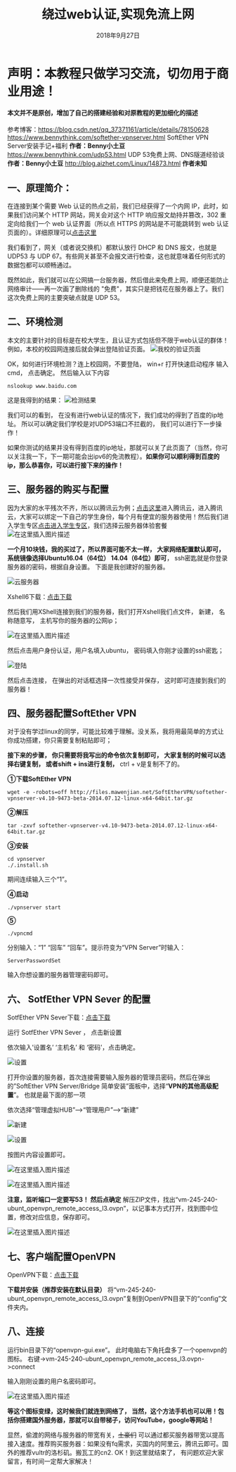 ﻿---
title: 绕过web认证,实现免流上网
date: 2018年9月27日
tags: 破解
categories: 校园网
---

# 声明：本教程只做学习交流，切勿用于商业用途！
#### 本文并不是原创，增加了自己的搭建经验和对原教程的更加细化的描述
参考博客：https://blog.csdn.net/qq_37371161/article/details/78150628
https://www.bennythink.com/softether-vpnserver.html SoftEther VPN Server安装手记+福利 **作者：Benny小土豆** 
https://www.bennythink.com/udp53.html UDP 53免费上网、DNS隧道经验谈 **作者：Benny小土豆** 
http://blog.aizhet.com/Linux/14873.html **作者未知**

## 一、原理简介：
  在连接到某个需要 Web 认证的热点之前，我们已经获得了一个内网 IP，此时，如果我们访问某个 HTTP 网站，网关会对这个 HTTP 响应报文劫持并篡改，302 重定向给我们一个 web 认证界面（所以点 HTTPS 的网站是不可能跳转到 web 认证页面的）。详细原理可以[点击这里](http://www.ruijie.com.cn/fw/wt/36502)

我们看到了，网关（或者说交换机）都默认放行 DHCP 和 DNS 报文，也就是 UDP53 与 UDP 67。有些网关甚至不会报文进行检查，这也就意味着任何形式的数据包都可以顺畅通过。

既然如此，我们就可以在公网搞一台服务器，然后借此来免费上网，顺便还能防止网络审计——再一次画了删除线的 "免费"，其实只是把钱花在服务器上了。我们这次免费上网的主要突破点就是 UDP 53。

<escape><!-- more --></escape>

## 二、环境检测
  本文的主要针对的目标是在校大学生，且认证方式包括但不限于web认证的群体！例如，本校的校园网连接后就会弹出登陆验证页面。
![我校的验证页面](/image/web_1.png)
                                                

OK，如何进行环境检测？连上校园网，不要登陆， win+r 打开快速启动程序  输入 cmd， 点击确定。 然后输入以下内容

    nslookup www.baidu.com

 这是我得到的结果：
![检测结果](/image/web_2.png)


我们可以的看到， 在没有进行web认证的情况下，我们成功的得到了百度的ip地址。  所以可以确定我们学校是对UDP53端口不拦截的， 我们可以进行下一步操作！

如果你测试的结果并没有得到百度的ip地址，那就可以关了此页面了（当然，你可以关注我一下，下一期可能会出ipv6的免流教程）。**如果你可以顺利得到百度的ip，那么恭喜你，可以进行接下来的操作！**

## 三、服务器的购买与配置
因为大家的水平残次不齐，所以以腾讯云为例；[点击这里](https://cloud.tencent.com/)进入腾讯云，进入腾讯云，大家可以绑定一下自己的学生身份，每个月有便宜的服务器使用！然后我们进入学生专区[点击进入学生专区](https://cloud.tencent.com/act/campus)，我们选择云服务器体验套餐
![在这里插入图片描述](/image/web_3.png)


**一个月10块钱，我的买过了，所以界面可能不太一样， 大家网络配置默认即可， 系统镜像选择Ubuntu16.04（64位） 14.04（64位）即可**， ssh密匙就是你登录服务器的密码，根据自身设置。 下面是我创建好的服务器。

![云服务器](/image/web_4.png)


Xshell6下载：[点击下载](https://www.lanzous.com/i1x27wf)

然后我们用XShell连接到我们的服务器，我们打开Xshell我们点文件， 新建， 名称随意写， 主机写你的服务器的公网ip；

![在这里插入图片描述](/image/web_5.png)

然后点击用户身份认证，用户名填入ubuntu， 密码填入你刚才设置的ssh密匙；


![登陆](/image/web_6.png)
 

然后点击连接， 在弹出的对话框选择一次性接受并保存， 这时即可连接到我们的服务器！

## 四、服务器配置SoftEther VPN
对于没有学过linux的同学，可能比较难于理解。没关系，我将用最简单的方式让你成功搭建，你只需要复制粘贴即可；

**接下来的步骤， 你只需要将我写出的命令依次复制即可， 大家复制的时候可以选择右键复制， 或者shift + ins进行复制，** ctrl + v是复制不了的。 

**①下载SoftEther VPN**

    wget -e -robots=off http://files.mawenjian.net/SoftEtherVPN/softether-vpnserver-v4.10-9473-beta-2014.07.12-linux-x64-64bit.tar.gz

**②解压**

    tar -zxvf softether-vpnserver-v4.10-9473-beta-2014.07.12-linux-x64-64bit.tar.gz

**③安装**

    cd vpnserver
    ./.install.sh

期间连续输入三个“1”。

**④启动**

    ./vpnserver start

**⑤**

    ./vpncmd 

分别输入：“1” “回车” “回车”。提示符变为“VPN Server”时输入：

    ServerPasswordSet

输入你想设置的服务器管理密码即可。

## 六、 SotfEther VPN Sever 的配置
SotfEther VPN Sever下载：[点击下载](https://www.lanzous.com/i1x281a)

运行 SotfEther VPN Sever ， 点击新设置



依次输入’设置名’ ‘主机名’ 和 ‘密码’，点击确定。 

![设置](/image/web_7.jpg)
 

打开你设置的服务器，首次连接需要输入服务器的管理员密码，然后在弹出的”SoftEther VPN Server/Bridge 简单安装”面板中，选择“**VPN的其他高级配置**”。 也就是最下面的那一项

 



依次选择“管理虚拟HUB”–>“管理用户”–>“新建” 



 ![新建](/image/web_8.png)

![设置](/image/web_9.jpg)



按图片内容设置即可。 

![在这里插入图片描述](/image/web_10.jpg)

![在这里插入图片描述](/image/web_11.jpg)

**注意，监听端口一定要写53！ 然后点确定**
解压ZIP文件，找出“vm-245-240-ubunt_openvpn_remote_access_l3.ovpn”，以记事本方式打开，找到图中位置，修改对应信息，保存即可。 

![在这里插入图片描述](/image/web_12.jpg)

## 七、客户端配置OpenVPN
OpenVPN下载：[点击下载](https://www.lanzous.com/i1x27xg)

**下载并安装（推荐安装在默认目录）** 
将“vm-245-240-ubunt_openvpn_remote_access_l3.ovpn”复制到OpenVPN目录下的“config”文件夹内。

## 八、连接

运行bin目录下的“openvpn-gui.exe”。 
此时电脑右下角托盘多了一个openvpn的图标。 
右键->vm-245-240-ubunt_openvpn_remote_access_l3.ovpn->connect

输入刚刚设置的用户名密码即可。 

![在这里插入图片描述](/image/web_13.jpg)

**等这个图标变绿，这时候我们就连到网络了， 当然，这个方法手机也可以用！包括你搭建国外服务器，那就可以自带梯子，访问YouTube，google等网站！**

显然，偷渡的网络与服务器的带宽有关，~~土豪们~~ 可以通过都买服务器带宽以提高接入速度。推荐购买服务器：如果没有fq需求，买国内的阿里云，腾讯云即可。国外的推荐vultr的洛杉矶。搬瓦工的cn2.
OK！到这里就结束了， 有问题欢迎大家留言，有时间一定帮大家解决！


